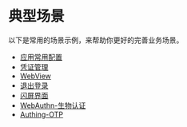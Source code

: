 # 典型场景

<LastUpdated/>

以下是常用的场景示例，来帮助你更好的完善业务场景。

- [应用常用配置](./application_config.md)
- [凭证管理](./tokens.md)
- [WebView](./webview.md)
- [退出登录](./logout.md)
- [闪屏界面](./splash.md)
- [WebAuthn-生物认证](./webauthn.md)
- [Authing-OTP](./otp.md)